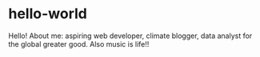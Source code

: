 # hello-world
Hello!
About me: aspiring web developer, climate blogger, data analyst for the global greater good. Also music is life!!
